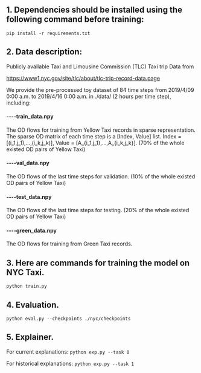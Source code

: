 ## 1. Dependencies should be installed using the following command before training:

   `pip install -r requirements.txt`


## 2. Data description:

   Publicly available Taxi and Limousine Commission (TLC) Taxi trip Data from

   https://www1.nyc.gov/site/tlc/about/tlc-trip-record-data.page

   We provide the pre-processed toy dataset of 84 time steps from 2019/4/09 0:00 a.m. to 2019/4/16 0:00 a.m. in ./data/ (2 hours per time step), including:

   #### ----train_data.npy
   
   The OD flows for training from Yellow Taxi records in sparse representation. The sparse OD matrix of each time step is a [Index, Value] list. Index = [(i_1,j_1),...,(i_k,j_k)], Value = [A_{i_1,j_1},...,A_{i_k,j_k}]. (70% of the whole existed OD pairs of Yellow Taxi)

   #### ----val_data.npy
   
   The OD flows of the last time steps for validation. (10% of the whole existed OD pairs of Yellow Taxi)

   #### ----test_data.npy
   
   The OD flows of the last time steps for testing. (20% of the whole existed OD pairs of Yellow Taxi)

   #### ----green_data.npy
   
   The OD flows for training from Green Taxi records.


## 3. Here are commands for training the model on NYC Taxi.

   `python train.py`


## 4. Evaluation.

   `python eval.py --checkpoints ./nyc/checkpoints`

## 5. Explainer.

   For current explanations: `python exp.py --task 0`
   
   For historical explanations: `python exp.py --task 1`

